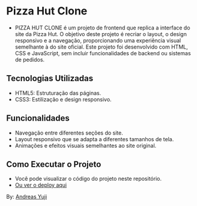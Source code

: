# Pizza Hut Clone
- PIZZA HUT CLONE é um projeto de frontend que replica a interface do site da Pizza Hut. O objetivo deste projeto é recriar o layout, o design responsivo e a navegação, proporcionando uma experiência visual semelhante à do site oficial. Este projeto foi desenvolvido com HTML, CSS e JavaScript, sem incluir funcionalidades de backend ou sistemas de pedidos.

## Tecnologias Utilizadas
- HTML5: Estruturação das páginas.
- CSS3: Estilização e design responsivo.


## Funcionalidades
- Navegação entre diferentes seções do site.
- Layout responsivo que se adapta a diferentes tamanhos de tela.
- Animações e efeitos visuais semelhantes ao site original.

## Como Executar o Projeto
- Você pode visualizar o código do projeto neste repositório.
- [Ou ver o deploy aqui](https://andreas-yuji-fujiki.github.io/pizza-hut-clone/)

By: [ Andreas Yuji ](https://andreas-yuji-fujiki.github.io/portfolio)
